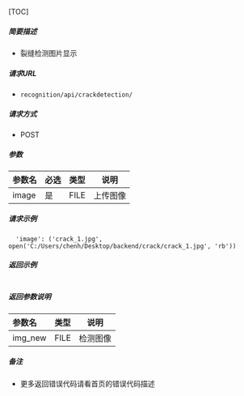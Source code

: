 

[TOC]
    
##### 简要描述

- 裂缝检测图片显示

##### 请求URL
- ` recognition/api/crackdetection/ `
  
##### 请求方式
- POST 

##### 参数

| 参数名   |必选| 类型   | 说明   |
|:------|:---|:-----|------|
| image |是  | FILE | 上传图像 |

##### 请求示例

``` 
  'image': ('crack_1.jpg', open('C:/Users/chenh/Desktop/backend/crack/crack_1.jpg', 'rb'))
```

##### 返回示例 

``` 

```

##### 返回参数说明 

| 参数名     | 类型   | 说明   |
|:--------|:-----|------|
| img_new | FILE | 检测图像 |


##### 备注 

- 更多返回错误代码请看首页的错误代码描述